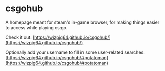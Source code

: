 # csgohub

A homepage meant for steam's in-game browser, for making things easier to access while playing cs:go.

Check it out: [https://wizpig64.github.io/csgohub/](https://wizpig64.github.io/csgohub/)

Optionally add your username to fill in some user-related searches: [https://wizpig64.github.io/csgohub/#potatoman](https://wizpig64.github.io/csgohub/#potatoman)
